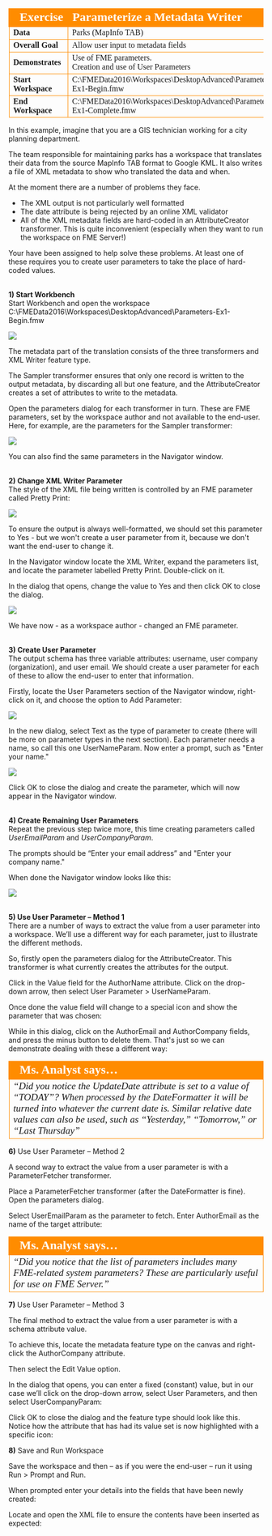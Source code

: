 <!--Exercise Section-->
<!--NB: In GitBook world we don't give a number to exercises-->

<table style="border-spacing: 0px;border-collapse: collapse;font-family:serif">
<tr>
<td style="vertical-align:middle;background-color:darkorange;border: 2px solid darkorange">
<i class="fa fa-cogs fa-lg fa-pull-left fa-fw" style="color:white;padding-right: 12px;vertical-align:text-top"></i>
<span style="color:white;font-size:x-large;font-weight: bold">Exercise</span>
</td>
<td style="border: 2px solid darkorange;background-color:darkorange;color:white">
<span style="color:white;font-size:x-large;font-weight: bold">Parameterize a Metadata Writer</span>
</td>
</tr>

<tr>
<td style="border: 1px solid darkorange; font-weight: bold">Data</td>
<td style="border: 1px solid darkorange">Parks (MapInfo TAB)</td>
</tr>

<tr>
<td style="border: 1px solid darkorange; font-weight: bold">Overall Goal</td>
<td style="border: 1px solid darkorange">Allow user input to metadata fields</td>
</tr>

<tr>
<td style="border: 1px solid darkorange; font-weight: bold">Demonstrates</td>
<td style="border: 1px solid darkorange">Use of FME parameters.<br>Creation and use of User Parameters</td>
</tr>

<tr>
<td style="border: 1px solid darkorange; font-weight: bold">Start Workspace</td>
<td style="border: 1px solid darkorange">C:\FMEData2016\Workspaces\DesktopAdvanced\Parameters-Ex1-Begin.fmw</td>
</tr>

<tr>
<td style="border: 1px solid darkorange; font-weight: bold">End Workspace</td>
<td style="border: 1px solid darkorange">C:\FMEData2016\Workspaces\DesktopAdvanced\Parameters-Ex1-Complete.fmw</td>
</tr>

</table>

In this example, imagine that you are a GIS technician working for a city planning department.

The team responsible for maintaining parks has a workspace that translates their data from the source MapInfo TAB format to Google KML. It also writes a file of XML metadata to show who translated the data and when.

At the moment there are a number of problems they face.

- The XML output is not particularly well formatted
- The date attribute is being rejected by an online XML validator 
- All of the XML metadata fields are hard-coded in an AttributeCreator transformer. This is quite inconvenient (especially when they want to run the workspace on FME Server!)  

Your have been assigned to help solve these problems. At least one of these requires you to create user parameters to take the place of hard-coded values.


<br>**1) Start Workbench**
<br>Start Workbench and open the workspace C:\FMEData2016\Workspaces\DesktopAdvanced\Parameters-Ex1-Begin.fmw

![](./Images/Img1.43.Ex1.InitialWorkspace.png)

The metadata part of the translation consists of the three transformers and XML Writer feature type. 

The Sampler transformer ensures that only one record is written to the output metadata, by discarding all but one feature, and the AttributeCreator creates a set of attributes to write to the metadata.

Open the parameters dialog for each transformer in turn. These are FME parameters, set by the workspace author and not available to the end-user. Here, for example, are the parameters for the Sampler transformer:

![](./Images/Img1.44.Ex1.SamplerParameters.png)

You can also find the same parameters in the Navigator window.


<br>**2) Change XML Writer Parameter**
<br>The style of the XML file being written is controlled by an FME parameter called Pretty Print:

![](./Images/Img1.45.Ex1.PrettyPrintParameter.png) 

To ensure the output is always well-formatted, we should set this parameter to Yes - but we won't create a user parameter from it, because we don't want the end-user to change it.

In the Navigator window locate the XML Writer, expand the parameters list, and locate the parameter labelled Pretty Print. Double-click on it.

In the dialog that opens, change the value to Yes and then click OK to close the dialog. 

![](./Images/Img1.46.Ex1.SetPrettyPrintParameter.png)

We have now - as a workspace author - changed an FME parameter.


<br>**3) Create User Parameter**
<br>The output schema has three variable attributes: username, user company (organization), and user email. We should create a user parameter for each of these to allow the end-user to enter that information.

Firstly, locate the User Parameters section of the Navigator window, right-click on it, and choose the option to Add Parameter:

![](./Images/Img1.47.Ex1.AddUserParameter.png)

In the new dialog, select Text as the type of parameter to create (there will be more on parameter types in the next section). Each parameter needs a name, so call this one UserNameParam. Now enter a prompt, such as "Enter your name."

![](./Images/Img1.48.Ex1.AddUserParameterDialog.png)

Click OK to close the dialog and create the parameter, which will now appear in the Navigator window.


<br>**4) Create Remaining User Parameters**
<br>Repeat the previous step twice more, this time creating parameters called *UserEmailParam* and *UserCompanyParam*.

The prompts should be “Enter your email address” and "Enter your company name."

When done the Navigator window looks like this:

![](./Images/Img1.49.Ex1.CreatedUserParameters.png)


<br>**5) Use User Parameter – Method 1**
<br>There are a number of ways to extract the value from a user parameter into a workspace. We’ll use a different way for each parameter, just to illustrate the different methods.

So, firstly open the parameters dialog for the AttributeCreator. This transformer is what currently creates the attributes for the output.

Click in the Value field for the AuthorName attribute. Click on the drop-down arrow, then select User Parameter > UserNameParam.

Once done the value field will change to a special icon and show the parameter that was chosen:

While in this dialog, click on the AuthorEmail and AuthorCompany fields, and press the minus button to delete them. That's just so we can demonstrate dealing with these a different way:

<table style="border-spacing: 0px">
<tr>
<td style="vertical-align:middle;background-color:darkorange;border: 2px solid darkorange">
<i class="fa fa-quote-left fa-lg fa-pull-left fa-fw" style="color:white;padding-right: 12px;vertical-align:text-top"></i>
<span style="color:white;font-size:x-large;font-weight: bold;font-family:serif">Ms. Analyst says…</span>
</td>
</tr>

<tr>
<td style="border: 1px solid darkorange">
<span style="font-family:serif; font-style:italic; font-size:larger">
“Did you notice the UpdateDate attribute is set to a value of “TODAY”?
When processed by the DateFormatter it will be turned into whatever the
current date is.
Similar relative date values can also be used, such as “Yesterday,” “Tomorrow,” or “Last
Thursday”
</span>
</td>
</tr>
</table>

**6)** Use User Parameter – Method 2

A second way to extract the value from a user parameter is with a ParameterFetcher transformer.

Place a ParameterFetcher transformer (after the DateFormatter is fine). Open the parameters dialog.

Select UserEmailParam as the parameter to fetch. Enter AuthorEmail as the name of the target attribute:

<table style="border-spacing: 0px">
<tr>
<td style="vertical-align:middle;background-color:darkorange;border: 2px solid darkorange">
<i class="fa fa-quote-left fa-lg fa-pull-left fa-fw" style="color:white;padding-right: 12px;vertical-align:text-top"></i>
<span style="color:white;font-size:x-large;font-weight: bold;font-family:serif">Ms. Analyst says…</span>
</td>
</tr>

<tr>
<td style="border: 1px solid darkorange">
<span style="font-family:serif; font-style:italic; font-size:larger">
“Did you notice that the list of parameters includes
many FME-related system parameters?
These are particularly useful for use on FME Server.”
</span>
</td>
</tr>
</table>

**7)** Use User Parameter – Method 3

The final method to extract the value from a user parameter is with a schema attribute value.

To achieve this, locate the metadata feature type on the canvas and right-click the AuthorCompany attribute.

Then select the Edit Value option.

In the dialog that opens, you can enter a fixed (constant) value, but in our case we’ll click on the drop-down arrow, select User Parameters, and then select UserCompanyParam:

Click OK to close the dialog and the feature type should look like this. Notice how the attribute that has had its value set is now highlighted with a specific icon:

**8)** Save and Run Workspace

Save the workspace and then – as if you were the end-user – run it using Run > Prompt and Run.

When prompted enter your details into the fields that have been newly created:

Locate and open the XML file to ensure the contents have been inserted as expected:
